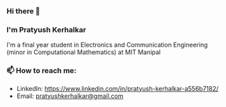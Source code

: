 ### Hi there 👋
### I'm Pratyush Kerhalkar
I'm a final year student in Electronics and Communication Engineering (minor in Computational Mathematics) at MIT Manipal

### 📫 How to reach me:
 - LinkedIn: https://www.linkedin.com/in/pratyush-kerhalkar-a556b7182/
 - Email: pratyushkerhalkar@gmail.com
 
<!--
**k-pratyush/k-pratyush** is a ✨ _special_ ✨ repository because its `README.md` (this file) appears on your GitHub profile.

Here are some ideas to get you started:

- 🔭 I’m currently working on ...
- 🌱 I’m currently learning ...
- 👯 I’m looking to collaborate on ...
- 🤔 I’m looking for help with ...
- 💬 Ask me about ...
- 📫 How to reach me: ...
- 😄 Pronouns: ...
- ⚡ Fun fact: ...
-->

